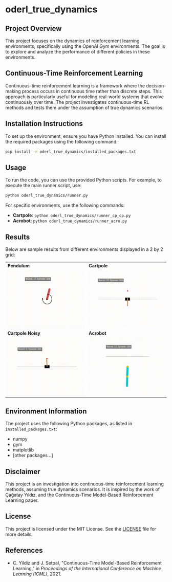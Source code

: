 # oderl_true_dynamics

## Project Overview
This project focuses on the dynamics of reinforcement learning environments, specifically using the OpenAI Gym environments. The goal is to explore and analyze the performance of different policies in these environments.

## Continuous-Time Reinforcement Learning
Continuous-time reinforcement learning is a framework where the decision-making process occurs in continuous time rather than discrete steps. This approach is particularly useful for modeling real-world systems that evolve continuously over time. The project investigates continuous-time RL methods and tests them under the assumption of true dynamics scenarios.

## Installation Instructions
To set up the environment, ensure you have Python installed. You can install the required packages using the following command:

```bash
pip install -r oderl_true_dynamics/installed_packages.txt
```

## Usage
To run the code, you can use the provided Python scripts. For example, to execute the main runner script, use:

```bash
python oderl_true_dynamics/runner.py
```

For specific environments, use the following commands:
- **Cartpole**: `python oderl_true_dynamics/runner_cp_cp.py`
- **Acrobot**: `python oderl_true_dynamics/runner_acro.py`

## Results
Below are sample results from different environments displayed in a 2 by 2 grid:

<table>
  <tr>
    <td><strong>Pendulum</strong></td>
    <td><strong>Cartpole</strong></td>
  </tr>
  <tr>
    <td><img src="./oderl_true_dynamics/results/videos/pendulum/round_17_episode_200.gif" alt="Pendulum Result"></td>
    <td><img src="./oderl_true_dynamics/results/videos/cartpole/round_35_episode_200.gif" alt="Cartpole Result"></td>
  </tr>
  <tr>
    <td><strong>Cartpole Noisy</strong></td>
    <td><strong>Acrobot</strong></td>
  </tr>
  <tr>
    <td><img src="./oderl_true_dynamics/results/videos/cartpole_ns/round_2_episode_200.gif" alt="Cartpole Noisy Result"></td>
    <td><img src="./oderl_true_dynamics/results/videos/acrobot/round_17_episode_200.gif" alt="Acrobot Result"></td>
  </tr>
</table>

## Environment Information
The project uses the following Python packages, as listed in `installed_packages.txt`:

- numpy
- gym
- matplotlib
- [other packages...]

## Disclaimer
This project is an investigation into continuous-time reinforcement learning methods, assuming true dynamics scenarios. It is inspired by the work of Çağatay Yıldız, and the Continuous-Time Model-Based Reinforcement Learning paper.

## License
This project is licensed under the MIT License. See the [LICENSE](./LICENSE) file for more details.

## References

- C. Yildiz and J. Setpal, "Continuous-Time Model-Based Reinforcement Learning," in *Proceedings of the International Conference on Machine Learning (ICML)*, 2021.